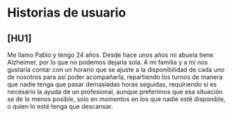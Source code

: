 # Historias de usuario

## [HU1]
Me llamo Pablo y tengo 24 años. Desde hace unos años mi abuela tiene Alzheimer, por lo que no podemos dejarla sola. A mi familia y a mí nos gustaría contar con un horario que se ajuste a la disponibilidad de cada uno de nosotros para así poder acompañarla, repartiendo los turnos de manera que nadie tenga que pasar demasiadas horas seguidas, requiriendo si es necesario la ayuda de un profesional, aunque preferimos que esa situación se de lo menos posible, solo en momentos en los que nadie esté disponible, o quien lo esté tenga que descansar.
